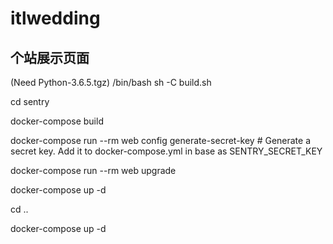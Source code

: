 # itlwedding
个站展示页面
-----
(Need Python-3.6.5.tgz)
/bin/bash sh -C build.sh

cd sentry

docker-compose build

docker-compose run --rm web config generate-secret-key # Generate a secret key. Add it to docker-compose.yml in base as SENTRY_SECRET_KEY

docker-compose run --rm web upgrade

docker-compose up -d

cd ..

docker-compose up -d

